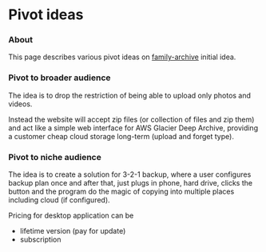 # Pivot ideas

### About

This page describes various pivot ideas on [family-archive](../family-archive/ "mention") initial idea.

### Pivot to broader audience

The idea is to drop the restriction of being able to upload only photos and videos.

Instead the website will accept zip files (or collection of files and zip them) and act like a simple web interface for AWS Glacier Deep Archive, providing a customer cheap cloud storage long-term (upload and forget type).

### Pivot to niche audience

The idea is to create a solution for 3-2-1 backup, where a user configures backup plan once and after that, just plugs in phone, hard drive, clicks the button and the program do the magic of copying into multiple places including cloud (if configured).

Pricing for desktop application can be&#x20;

* lifetime version (pay for update)&#x20;
* subscription

